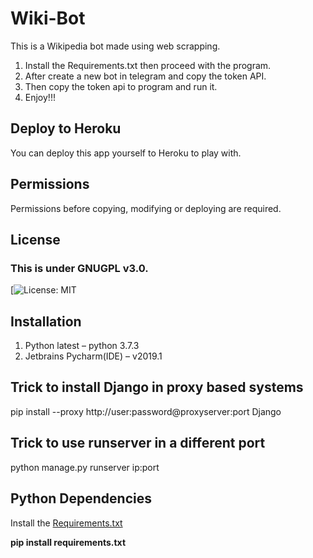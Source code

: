 # Wiki-Bot
This is a Wikipedia bot made using web scrapping.

1. Install the Requirements.txt then proceed with the program.
2. After create a new bot in telegram and copy the token API.
3. Then copy the token api to program and run it.
4. Enjoy!!!

## Deploy to Heroku

You can deploy this app yourself to Heroku to play with.

## Permissions

Permissions before copying, modifying or deploying are required.

## License

### This is under GNUGPL v3.0.
[![License: MIT](https://github.com/DevilDipan/Wiki-Bot/blob/master/LICENSE)

## Installation

1.	Python latest – python 3.7.3
2.	Jetbrains Pycharm(IDE) – v2019.1

## Trick to install Django in proxy based systems

pip install --proxy http://user:password@proxyserver:port Django

## Trick to use runserver in a different port

python manage.py runserver ip:port

## Python Dependencies

Install the [Requirements.txt](https://github.com/DevilDipan/Wiki-Bot/blob/master/Requirments.txt)

**pip install requirements.txt**
